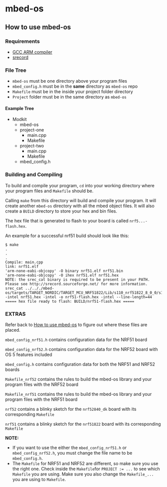 # mbed-os


## How to use mbed-os

### Requirements
- [GCC ARM compiler](https://developer.arm.com/open-source/gnu-toolchain/gnu-rm/downloads)
- [srecord](http://srecord.sourceforge.net/download.html)

### File Tree
- `mbed-os` must be one directory above your program files
- `mbed_config.h` must be in the **same** directory as `mbed-os` repo
- `Makefile` must be in the inside your project folder directory
- `Project` folder must be in the same directory as `mbed-os`

#### Example Tree
- Modkit
  - mbed-os
  - project-one
    - main.cpp
    - Makefile
  - project-two
      - main.cpp
      - Makefile
  - mbed_config.h

### Building and Compiling

To build and compile your program, `cd` into your working directory where your program files and `Makefile` should be.

Calling `make` from this directory will build and compile your program. It will create another `mbed-os` directory with all the mbed object files. It will also create a `BUILD` directory to store your hex and bin files.

The hex file that is generated to flash to your board is called `nrf5...-flash.hex`.

An example for a successful nrf51 build should look like this:
```
$ make
.
.
.
Compile: main.cpp
link: nrf51.elf
'arm-none-eabi-objcopy' -O binary nrf51.elf nrf51.bin
'arm-none-eabi-objcopy' -O ihex nrf51.elf nrf51.hex
NOTE: the srec_cat binary is required to be present in your PATH. Please see http://srecord.sourceforge.net/ for more information.
srec_cat ../.././mbed-os/targets/TARGET_NORDIC/TARGET_MCU_NRF51822/Lib/s110_nrf51822_8_0_0/s110_nrf51822_8.0.0_softdevice.hex  -intel nrf51.hex -intel -o nrf51-flash.hex -intel --line-length=44
===== hex file ready to flash: BUILD/nrf51-flash.hex =====
```


### EXTRAS
Refer back to [How to use mbed-os](#how-to-use-mbed-os) to figure out where these files are placed.

`mbed_config_nrf51.h` contains configuration data for the NRF51 board

`mbed_config_nrf52.h` contains configuration data for the NRF52 board with OS 5 features included

`mbed_config.h` contains configuration data for both the NRF51 and NRF52 boards

`Makefile_nrf52` contains the rules to build the mbed-os library and your program files with the NRF52 board

`Makefile_nrf51` contains the rules to build the mbed-os library and your program files with the NRF51 board

`nrf52` contains a blinky sketch for the `nrf52840_dk` board with its corresponding `Makefile`

`nrf51` contains a blinky sketch for the `nrf51822` board with its corresponding `Makefile`

**NOTE:**
- If you want to use the either the `mbed_config_nrf51.h` or `mbed_config_nrf52.h`, you must change the file name to be `mbed_config.h`.
- The `Makefile` for NRF51 and NRF52 are different, so make sure you use the right one. Check inside the `Makefile`for `PROJECT := ...` to see which `Makefile` you are using. Make sure you also change the `Makefile_...` you are using to `Makefile`.
